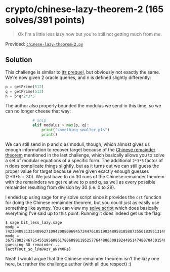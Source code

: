 # crypto/chinese-lazy-theorem-2 (165 solves/391 points)

> Ok I'm a little less lazy now but you're still not getting much from me.

Provided: [`chinese-lazy-theorem-2.py`](chinese-lazy-theorem-2.py)

## Solution

This challenge is similar to [its prequel](../chinese-lazy-theorem-1/README.md), but obviously not exactly the same.
We're now given 2 oracle queries, and n is defined slightly differently:

```python
p = getPrime(512)
q = getPrime(512)
n = p*q*2*3*5
```

The author also properly bounded the modulus we send in this time, so we can no longer cheese that way:

```python
            # snip
            elif modulus > max(p, q):
                print("something smaller pls")
                print()
```

We can still send in p and q as moduli, though, which almost gives us enough information to recover target because of the [Chinese remainder theorem](https://en.wikipedia.org/wiki/Chinese_remainder_theorem) mentioned in the last challenge, which basically allows you to solve a set of modular equations of a specific form.
The additional `2*3*5` factor of n does complicate things slightly, but as it turns out we can still guess the proper value for target because we're given exactly enough guesses (2\*3\*5 = 30).
We just have to do 30 runs of the Chinese remainder theorem with the remainders we get relative to p and q, as well as every possible remainder resulting from division by 30 (i.e. 0 to 29).

I ended up using sage for my solve script since it provides the `crt` function for doing the Chinese remainder theorem, but you could just as easily use something like sympy.
You can view my [solve script](bit_less_lazy.sage) which does basically everything I've said up to this point.
Running it does indeed get us the flag:

```shell
$ sage bit_less_lazy.sage
modp = 7423040931335409627109420880969457244761851983489581858873556183951314926428988065765073366832607764950945672919228865218390650451571198834090324726129461
modq = 3675708324672545519560861780609911952577644806309192449514748070430154814937782838966975203482948855854446712846882272578338383493808629738646827766991067
guessing 30 remainder...
lactf{n0t_$o_l@a@AzY_aNYm0Re}
```

Neat! I would argue that the Chinese remainder theorem isn't the lazy one here, but rather the challenge author (with all due respect) :)
